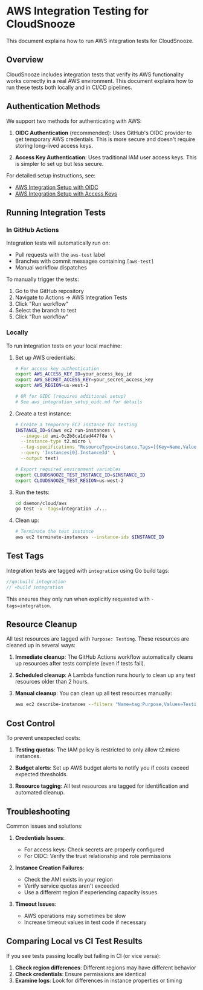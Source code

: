<!--
Copyright 2025 Scott Friedman and CloudSnooze Contributors
SPDX-License-Identifier: Apache-2.0
-->

# AWS Integration Testing for CloudSnooze

This document explains how to run AWS integration tests for CloudSnooze.

## Overview

CloudSnooze includes integration tests that verify its AWS functionality works correctly in a real AWS environment. This document explains how to run these tests both locally and in CI/CD pipelines.

## Authentication Methods

We support two methods for authenticating with AWS:

1. **OIDC Authentication** (recommended): Uses GitHub's OIDC provider to get temporary AWS credentials. This is more secure and doesn't require storing long-lived access keys.

2. **Access Key Authentication**: Uses traditional IAM user access keys. This is simpler to set up but less secure.

For detailed setup instructions, see:
- [AWS Integration Setup with OIDC](aws_integration_setup_oidc.md)
- [AWS Integration Setup with Access Keys](aws_integration_setup_access_keys.md)

## Running Integration Tests

### In GitHub Actions

Integration tests will automatically run on:
- Pull requests with the `aws-test` label
- Branches with commit messages containing `[aws-test]`
- Manual workflow dispatches

To manually trigger the tests:
1. Go to the GitHub repository
2. Navigate to Actions → AWS Integration Tests
3. Click "Run workflow"
4. Select the branch to test
5. Click "Run workflow"

### Locally

To run integration tests on your local machine:

1. Set up AWS credentials:
   ```bash
   # For access key authentication
   export AWS_ACCESS_KEY_ID=your_access_key_id
   export AWS_SECRET_ACCESS_KEY=your_secret_access_key
   export AWS_REGION=us-west-2
   
   # OR for OIDC (requires additional setup)
   # See aws_integration_setup_oidc.md for details
   ```

2. Create a test instance:
   ```bash
   # Create a temporary EC2 instance for testing
   INSTANCE_ID=$(aws ec2 run-instances \
     --image-id ami-0c2b8ca1dad447f8a \
     --instance-type t2.micro \
     --tag-specifications "ResourceType=instance,Tags=[{Key=Name,Value=cloudsnooze-local-test},{Key=Purpose,Value=Testing}]" \
     --query 'Instances[0].InstanceId' \
     --output text)
   
   # Export required environment variables
   export CLOUDSNOOZE_TEST_INSTANCE_ID=$INSTANCE_ID
   export CLOUDSNOOZE_TEST_REGION=us-west-2
   ```

3. Run the tests:
   ```bash
   cd daemon/cloud/aws
   go test -v -tags=integration ./...
   ```

4. Clean up:
   ```bash
   # Terminate the test instance
   aws ec2 terminate-instances --instance-ids $INSTANCE_ID
   ```

## Test Tags

Integration tests are tagged with `integration` using Go build tags:

```go
//go:build integration
// +build integration
```

This ensures they only run when explicitly requested with `-tags=integration`.

## Resource Cleanup

All test resources are tagged with `Purpose: Testing`. These resources are cleaned up in several ways:

1. **Immediate cleanup**: The GitHub Actions workflow automatically cleans up resources after tests complete (even if tests fail).

2. **Scheduled cleanup**: A Lambda function runs hourly to clean up any test resources older than 2 hours.

3. **Manual cleanup**: You can clean up all test resources manually:
   ```bash
   aws ec2 describe-instances --filters "Name=tag:Purpose,Values=Testing" --query "Reservations[].Instances[].InstanceId" --output text | xargs -n1 aws ec2 terminate-instances --instance-ids
   ```

## Cost Control

To prevent unexpected costs:

1. **Testing quotas**: The IAM policy is restricted to only allow t2.micro instances.

2. **Budget alerts**: Set up AWS budget alerts to notify you if costs exceed expected thresholds.

3. **Resource tagging**: All test resources are tagged for identification and automated cleanup.

## Troubleshooting

Common issues and solutions:

1. **Credentials Issues**:
   - For access keys: Check secrets are properly configured
   - For OIDC: Verify the trust relationship and role permissions

2. **Instance Creation Failures**:
   - Check the AMI exists in your region
   - Verify service quotas aren't exceeded
   - Use a different region if experiencing capacity issues

3. **Timeout Issues**:
   - AWS operations may sometimes be slow
   - Increase timeout values in test code if necessary

## Comparing Local vs CI Test Results

If you see tests passing locally but failing in CI (or vice versa):

1. **Check region differences**: Different regions may have different behavior
2. **Check credentials**: Ensure permissions are identical
3. **Examine logs**: Look for differences in instance properties or timing